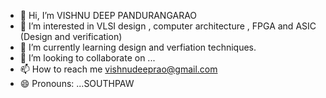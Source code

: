 - 👋 Hi, I’m VISHNU DEEP PANDURANGARAO
- 👀 I’m interested in VLSI design , computer architecture , FPGA and ASIC (Design and verification) 
- 🌱 I’m currently learning design and verfiation techniques.
- 💞️ I’m looking to collaborate on ...
- 📫 How to reach me vishnudeeprao@gmail.com
- 😄 Pronouns: ...SOUTHPAW
  

<!---
vdspw/vdspw is a ✨ special ✨ repository because its `README.md` (this file) appears on your GitHub profile.
You can click the Preview link to take a look at your changes.
--->
